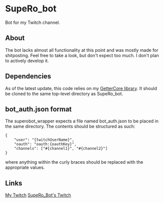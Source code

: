 # SupeRo_bot
Bot for my Twitch channel.

## About
The bot lacks almost all functionality at this point and was mostly made for 
shitposting. Feel free to take a look, but don't expect too much. I don't plan 
to actively develop it.

## Dependencies
As of the latest update, this code relies on my 
[GetterCore library](https://github.com/sym-okami/GetterCore). It should be 
cloned to the same top-level directory as SupeRo_bot.

## bot_auth.json format
The superobot_wrapper expects a file named bot_auth.json to be placed in the 
same directory. The contents should be structured as such:
```
{
    "user": "{twitchUserName}",
    "oauth": "oauth:{oauthKey}",
    "channels": ["#{channel1}", "#{channel2}"]
}
```
where anything within the curly braces should be replaced with the appropriate 
values.

## Links
[My Twitch](https://www.twitch.tv/symulacra)
[SupeRo_Bot's Twitch](https://www.twitch.tv/supero_bot)
